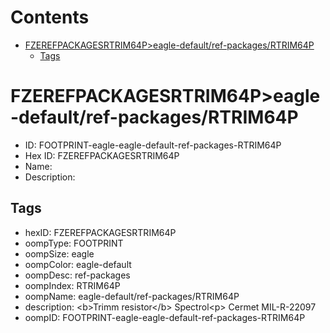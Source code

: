 



Contents
========

* [FZEREFPACKAGESRTRIM64P>eagle-default/ref-packages/RTRIM64P](#fzerefpackagesrtrim64peagle-defaultref-packagesrtrim64p)
	* [Tags](#tags)

# FZEREFPACKAGESRTRIM64P>eagle-default/ref-packages/RTRIM64P

- ID: FOOTPRINT-eagle-eagle-default-ref-packages-RTRIM64P
- Hex ID: FZEREFPACKAGESRTRIM64P
- Name: 
- Description: 

## Tags

- hexID: FZEREFPACKAGESRTRIM64P
- oompType: FOOTPRINT
- oompSize: eagle
- oompColor: eagle-default
- oompDesc: ref-packages
- oompIndex: RTRIM64P
- oompName: eagle-default/ref-packages/RTRIM64P
- description: &lt;b&gt;Trimm resistor&lt;/b&gt; Spectrol&lt;p&gt;&#xD;
Cermet MIL-R-22097
- oompID: FOOTPRINT-eagle-eagle-default-ref-packages-RTRIM64P
